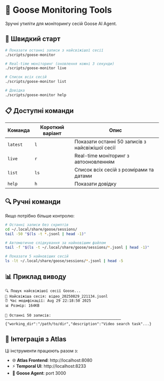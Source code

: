 # 🤖 Goose Monitoring Tools

Зручні утиліти для моніторингу сесій Goose AI Agent.

## 🚀 Швидкий старт

```bash
# Показати останні записи з найсвіжішої сесії
./scripts/goose-monitor

# Real-time моніторинг (оновлення кожні 3 секунди)
./scripts/goose-monitor live

# Список всіх сесій
./scripts/goose-monitor list

# Довідка
./scripts/goose-monitor help
```

## 📋 Доступні команди

| Команда | Короткий варіант | Опис |
|---------|------------------|------|
| `latest` | `l` | Показати останні 50 записів з найсвіжішої сесії |
| `live` | `r` | Real-time моніторинг з автооновленням |
| `list` | `ls` | Список всіх сесій з розмірами та датами |
| `help` | `h` | Показати довідку |

## 🔍 Ручні команди

Якщо потрібно більше контролю:

```bash
# Останні записи без скриптів
cd ~/.local/share/goose/sessions/
tail -50 "$(ls -t *.jsonl | head -1)"

# Автоматичне слідкування за найновішим файлом
tail -f "$(ls -t ~/.local/share/goose/sessions/*.jsonl | head -1)"

# Показати 5 найновіших сесій
ls -lt ~/.local/share/goose/sessions/*.jsonl | head -5
```

## 📊 Приклад виводу

```
🔍 Пошук найсвіжішої сесії Goose...
📂 Найсвіжіша сесія: відео_20250829_221134.jsonl
⏰ Час модифікації: Aug 29 22:18:50 2025
📊 Розмір: 164KB

📖 Останні 50 записів:
─────────────────────────────────────────────────────
{"working_dir":"/path/to/dir","description":"Video search task"...}
```

## 🎯 Інтеграція з Atlas

Ці інструменти працюють разом з:
- 🌐 **Atlas Frontend**: http://localhost:8080
- ⚡ **Temporal UI**: http://localhost:8233
- 🤖 **Goose Agent**: port 3000
